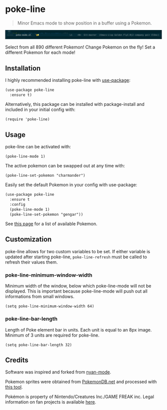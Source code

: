 # poke-line

> Minor Emacs mode to show position in a buffer using a Pokemon.

![Demo GIF](/docs/demo.gif)

Select from all 890 different Pokemon! Change Pokemon on the fly! Set a
different Pokemon for each mode!

## Installation

I highly recommended installing poke-line with
[use-package](https://github.com/jwiegley/use-package):

```elisp
(use-package poke-line
  :ensure t)
```

Alternatively, this package can be installed with package-install
and included in your initial config with:

```elisp
(require 'poke-line)
```

## Usage

poke-line can be activated with:

```elisp
(poke-line-mode 1)
```

The active pokemon can be swapped out at any time with:

```elisp
(poke-line-set-pokemon "charmander")
```

Easily set the default Pokemon in your config with use-package:

```elisp
(use-package poke-line
  :ensure t
  :config
  (poke-line-mode 1)
  (poke-line-set-pokemon "gengar"))
```

See [this page](docs/pokemon.md) for a list of available Pokemon.

## Customization

poke-line allows for two custom variables to be set. If either variable is
updated after starting poke-line, `poke-line-refresh` must be called to
refresh their values them.

### poke-line-minimum-window-width

Minimum width of the window, below which poke-line-mode will not be displayed. This
is important because poke-line-mode will push out all informations from small
windows.

```elisp
(setq poke-line-minimum-window-width 64)
```

### poke-line-bar-length

Length of Poke element bar in units.  Each unit is equal to an 8px image.
Minimum of 3 units are required for poke-line.

```elisp
(setq poke-line-bar-length 32)
```

## Credits

Software was inspired and forked from [nyan-mode](https://github.com/TeMPOraL/nyan-mode).

Pokemon sprites were obtained from [PokemonDB.net](https://img.pokemondb.net/sprites/)
and processed with [this tool](https://github.com/RyanMillerC/poke-position-images).

Pokémon is property of Nintendo/Creatures Inc./GAME FREAK inc. Legal
information on fan projects is available [here](https://www.pokemon.com/us/legal/).

